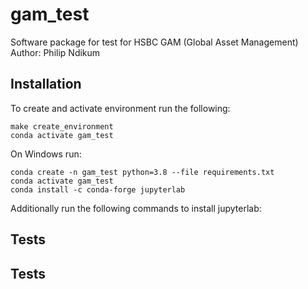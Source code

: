 gam_test
==============================

Software package for test for HSBC GAM (Global Asset Management)
Author: Philip Ndikum 

Installation
------------
To create and activate environment run the following:

```
make create_environment
conda activate gam_test
```

On Windows run:
```
conda create -n gam_test python=3.8 --file requirements.txt
conda activate gam_test
conda install -c conda-forge jupyterlab
```

Additionally run the following commands to install jupyterlab: 

Tests
------------



Tests
------------
